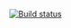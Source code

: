 [![Build status](https://ci.appveyor.com/api/projects/status/we3f5pmi9g9mx708/branch/main?svg=true)](https://ci.appveyor.com/project/VyacheslavPomortsev/patterns/branch/main)